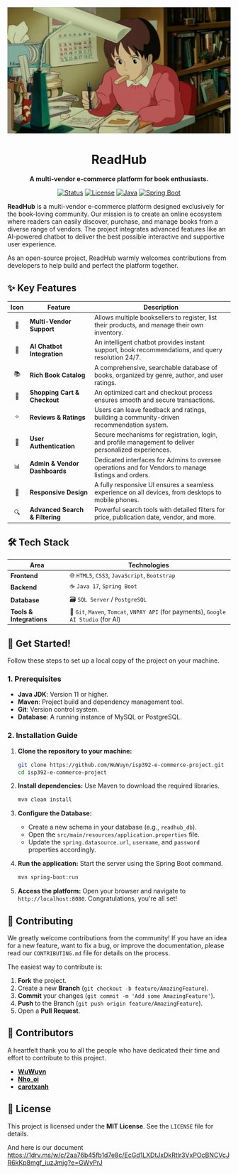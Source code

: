 <div align="center">

  <!-- **Note:** You should replace the line below with your project's logo -->
  <img src="uploads/settings/1753502014447_5acb27f7-dcb8-4aec-b480-890705a48304.jpg" alt="ReadHub Logo"/>

  <h1>ReadHub</h1>

  <p>
    <strong>A multi-vendor e-commerce platform for book enthusiasts.</strong>
  </p>

  <p>
    <a href="#"><img alt="Status" src="https://img.shields.io/badge/status-in%20progress-yellow"/></a>
    <a href="/LICENSE"><img alt="License" src="https://img.shields.io/badge/license-MIT-blue"/></a>
    <a href="#"><img alt="Java" src="https://img.shields.io/badge/Java-11+-ED8B00?logo=openjdk&logoColor=white"/></a>
    <a href="#"><img alt="Spring Boot" src="https://img.shields.io/badge/Spring_Boot-2.5.x-6DB33F?logo=spring&logoColor=white"/></a>
  </p>

</div>

**ReadHub** is a multi-vendor e-commerce platform designed exclusively for the book-loving community. Our mission is to create an online ecosystem where readers can easily discover, purchase, and manage books from a diverse range of vendors. The project integrates advanced features like an AI-powered chatbot to deliver the best possible interactive and supportive user experience.

As an open-source project, ReadHub warmly welcomes contributions from developers to help build and perfect the platform together.

## ✨ Key Features

| Icon | Feature | Description |
| :---: | --- | --- |
| 🏪 | **Multi-Vendor Support** | Allows multiple booksellers to register, list their products, and manage their own inventory. |
| 🤖 | **AI Chatbot Integration** | An intelligent chatbot provides instant support, book recommendations, and query resolution 24/7. |
| 📚 | **Rich Book Catalog** | A comprehensive, searchable database of books, organized by genre, author, and user ratings. |
| 🛒 | **Shopping Cart & Checkout** | An optimized cart and checkout process ensures smooth and secure transactions. |
| ⭐ | **Reviews & Ratings** | Users can leave feedback and ratings, building a community-driven recommendation system. |
| 🔐 | **User Authentication** | Secure mechanisms for registration, login, and profile management to deliver personalized experiences. |
| 📊 | **Admin & Vendor Dashboards** | Dedicated interfaces for Admins to oversee operations and for Vendors to manage listings and orders. |
| 📱 | **Responsive Design** | A fully responsive UI ensures a seamless experience on all devices, from desktops to mobile phones. |
| 🔍 | **Advanced Search & Filtering**| Powerful search tools with detailed filters for price, publication date, vendor, and more. |

## 🛠️ Tech Stack

| Area | Technologies                                                                         |
| --- |--------------------------------------------------------------------------------------|
| **Frontend** | 🌐 `HTML5`, `CSS3`, `JavaScript`, `Bootstrap`                                        |
| **Backend** | ☕ `Java 17`, `Spring Boot`                                                           |
| **Database** | 🗃️ `SQL Server` / `PostgreSQL`                                                      |
| **Tools & Integrations** | 🔧 `Git`, `Maven`, `Tomcat`, `VNPAY API` (for payments), `Google AI Studio` (for AI) |

## 🚀 Get Started!

Follow these steps to set up a local copy of the project on your machine.

### 1. Prerequisites

*   **Java JDK**: Version 11 or higher.
*   **Maven**: Project build and dependency management tool.
*   **Git**: Version control system.
*   **Database**: A running instance of MySQL or PostgreSQL.

### 2. Installation Guide

1.  **Clone the repository to your machine:**
    ```sh
    git clone https://github.com/WuWuyn/isp392-e-commerce-project.git
    cd isp392-e-commerce-project
    ```

2.  **Install dependencies:**
    Use Maven to download the required libraries.
    ```sh
    mvn clean install
    ```

3.  **Configure the Database:**
    *   Create a new schema in your database (e.g., `readhub_db`).
    *   Open the `src/main/resources/application.properties` file.
    *   Update the `spring.datasource.url`, `username`, and `password` properties accordingly.

4.  **Run the application:**
    Start the server using the Spring Boot command.
    ```sh
    mvn spring-boot:run
    ```

5.  **Access the platform:**
    Open your browser and navigate to `http://localhost:8080`. Congratulations, you're all set!

## 🤝 Contributing

We greatly welcome contributions from the community! If you have an idea for a new feature, want to fix a bug, or improve the documentation, please read our `CONTRIBUTING.md` file for details on the process.

The easiest way to contribute is:
1.  **Fork** the project.
2.  Create a new **Branch** (`git checkout -b feature/AmazingFeature`).
3.  **Commit** your changes (`git commit -m 'Add some AmazingFeature'`).
4.  **Push** to the Branch (`git push origin feature/AmazingFeature`).
5.  Open a **Pull Request**.

## 👥 Contributors

A heartfelt thank you to all the people who have dedicated their time and effort to contribute to this project.

*   **[WuWuyn](https://github.com/WuWuyn)**
*   **[Nho_oi](https://github.com/Cinhode)**
*   **[carotxanh](https://github.com/carotxanh)**

## 📜 License

This project is licensed under the **MIT License**. See the `LICENSE` file for details.

And here is our document https://1drv.ms/w/c/2aa76b45fb1d7e8c/EcGd1LXDtJxDkRtlr3VxPOcBNCVcJR6kKp8mgf_iuzJmjg?e=GWyPrJ

